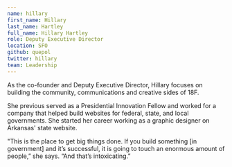 ```yaml
---
name: hillary
first_name: Hillary
last_name: Hartley
full_name: Hillary Hartley
role: Deputy Executive Director
location: SFO
github: quepol
twitter: hillary
team: Leadership
---
```


As the co-founder and Deputy Executive Director, Hillary focuses on building the community, communications and creative sides of 18F.

She previous served as a Presidential Innovation Fellow and worked for a company that helped build websites for federal, state, and local governments. She started her career working as a graphic designer on Arkansas' state website.

"This is the place to get big things done. If you build something [in government] and it’s successful, it is going to touch an enormous amount of people,” she says. “And that’s intoxicating.”
